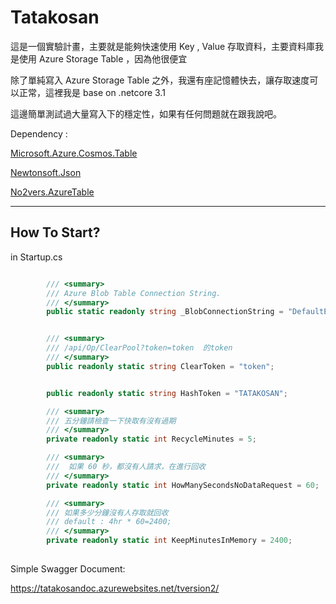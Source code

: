 # Tatakosan

這是一個實驗計畫，主要就是能夠快速使用 Key , Value 存取資料，主要資料庫我是使用 Azure Storage Table ，因為他很便宜

除了單純寫入 Azure Storage Table 之外，我還有座記憶體快去，讓存取速度可以正常，這裡我是 base on .netcore 3.1

這邊簡單測試過大量寫入下的穩定性，如果有任何問題就在跟我說吧。


Dependency :

[Microsoft.Azure.Cosmos.Table](https://www.nuget.org/packages/Microsoft.Azure.Cosmos.Table)

[Newtonsoft.Json](https://www.nuget.org/packages/Newtonsoft.Json/)

[No2vers.AzureTable](https://github.com/donma/No2verse.AzureTable)


----
How To Start?
----

in Startup.cs

```C#

        /// <summary>
        /// Azure Blob Table Connection String.
        /// </summary>
        public static readonly string _BlobConnectionString = "DefaultEndpointsProtocol=https;AccountName=...";


        /// <summary>
        /// /api/Op/ClearPool?token=token  的token
        /// </summary>
        public readonly static string ClearToken = "token";


        public readonly static string HashToken = "TATAKOSAN";

        /// <summary>
        /// 五分鐘請檢查一下快取有沒有過期
        /// </summary>
        private readonly static int RecycleMinutes = 5;

        /// <summary>
        ///  如果 60 秒，都沒有人請求，在進行回收
        /// </summary>
        private readonly static int HowManySecondsNoDataRequest = 60;

        /// <summary>
        /// 如果多少分鐘沒有人存取就回收
        /// default : 4hr * 60=2400;
        /// </summary>
        private readonly static int KeepMinutesInMemory = 2400;
       


```

Simple Swagger Document: 

https://tatakosandoc.azurewebsites.net/tversion2/


